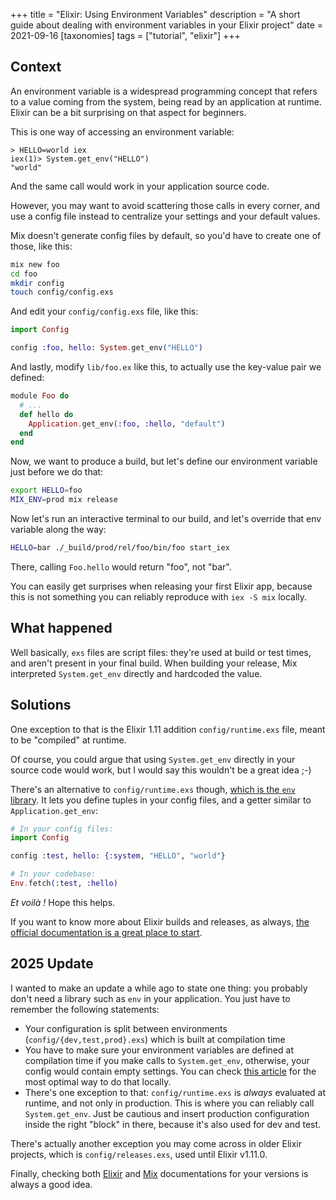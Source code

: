+++
title = "Elixir: Using Environment Variables"
description = "A short guide about dealing with environment variables in your Elixir project"
date = 2021-09-16
[taxonomies]
tags = ["tutorial", "elixir"]
+++

## Context

An environment variable is a widespread programming concept that refers to a value coming from the system, being read by an application at runtime. Elixir can be a bit surprising on that aspect for beginners.

This is one way of accessing an environment variable:

```
> HELLO=world iex
iex(1)> System.get_env("HELLO")
"world"
```

And the same call would work in your application source code.

However, you may want to avoid scattering those calls in every corner, and use a config file instead to centralize your settings and your default values.

Mix doesn't generate config files by default, so you'd have to create one of those, like this:

```sh
mix new foo
cd foo
mkdir config
touch config/config.exs
```

And edit your `config/config.exs` file, like this:

```elixir
import Config

config :foo, hello: System.get_env("HELLO")
```

And lastly, modify `lib/foo.ex` like this, to actually use the key-value pair we defined:

```elixir
module Foo do
  # ...
  def hello do
    Application.get_env(:foo, :hello, "default")
  end
end
```

Now, we want to produce a build, but let's define our environment variable just before we do that:

```sh
export HELLO=foo
MIX_ENV=prod mix release
```

Now let's run an interactive terminal to our build, and let's override that env variable along the way:

```sh
HELLO=bar ./_build/prod/rel/foo/bin/foo start_iex
```

There, calling `Foo.hello` would return "foo", not "bar".

You can easily get surprises when releasing your first Elixir app, because this is not something you can reliably reproduce with `iex -S mix` locally.

## What happened

Well basically, `exs` files are script files: they're used at build or test times, and aren't present in your final build. When building your release, Mix interpreted `System.get_env` directly and hardcoded the value.

## Solutions

One exception to that is the Elixir 1.11 addition `config/runtime.exs` file, meant to be "compiled" at runtime.

Of course, you could argue that using `System.get_env` directly in your source code would work, but I would say this wouldn't be a great idea ;-)

There's an alternative to `config/runtime.exs` though, [which is the `env` library][0]. It lets you define tuples in your config files, and a getter similar to `Application.get_env`:

```elixir
# In your config files:
import Config

config :test, hello: {:system, "HELLO", "world"}

# In your codebase:
Env.fetch(:test, :hello)
```

_Et voilà !_ Hope this helps.

If you want to know more about Elixir builds and releases, as always, [the official documentation is a great place to start][1].

## 2025 Update

I wanted to make an update a while ago to state one thing: you probably don't need a library such as `env` in your application. You just have to remember the following statements:
- Your configuration is split between environments (`config/{dev,test,prod}.exs`) which is built at compilation time
- You have to make sure your environment variables are defined at compilation time if you make calls to `System.get_env`, otherwise, your config would contain empty settings. You can check [this article][3] for the most optimal way to do that locally.
- There's one exception to that: `config/runtime.exs` is *always* evaluated at runtime, and not only in production. This is where you can reliably call `System.get_env`. Just be cautious and insert production configuration inside the right "block" in there, because it's also used for dev and test.

There's actually another exception you may come across in older Elixir projects, which is `config/releases.exs`, used until Elixir v1.11.0.

Finally, checking both [Elixir][2] and [Mix][4] documentations for your versions is always a good idea.

[0]: https://hex.pm/packages/env
[1]: https://hexdocs.pm/mix/1.12/Mix.Tasks.Release.html
[2]: https://hexdocs.pm/elixir/config-and-releases.html
[3]: /articles/20250227-loading-env-without-leaks
[4]: https://hexdocs.pm/mix/1.18.4/Mix.Tasks.Release.html